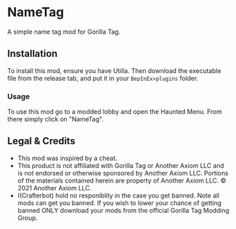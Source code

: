 # NameTag
A simple name tag mod for Gorilla Tag.
## Installation
To install this mod, ensure you have Utilla. Then download the executable file from the release tab, and put it in your ``BepInEx>plugins`` folder.
### Usage
To use this mod go to a modded lobby and open the Haunted Menu. From there simply click on "NameTag".
## Legal & Credits
* This mod was inspired by a cheat.
* This product is not affiliated with Gorilla Tag or Another Axiom LLC and is not endorsed or otherwise sponsored by Another Axiom LLC. Portions of the materials contained herein are property of Another Axiom LLC. © 2021 Another Axiom LLC.
* I(Crafterbot) hold no responiblity in the case you get banned. Note all mods can get you banned. If you wish to lower your chance of getting banned ONLY download your mods from the official Gorilla Tag Modding Group.
